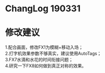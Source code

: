 # ChangLog 190331
# 修改建议
1.配合画面，修改FX1为模糊+移动入场；  
2.打字机效果参数不够真实，建议使用AutoTags；   
3.FX7水滴和水花的时间衔接问题；  
4.研究一下FX8如何做到真正对称的效果。  
